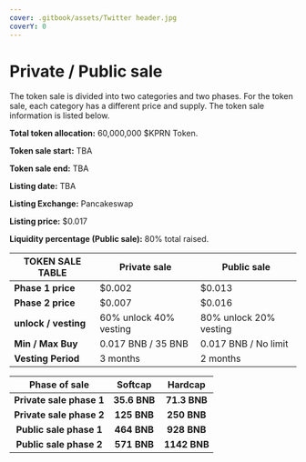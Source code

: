 ```yaml
---
cover: .gitbook/assets/Twitter header.jpg
coverY: 0
---
```


# Private / Public sale

The token sale is divided into two categories and two phases. For the token sale, each category has a different price and supply. The token sale information is listed below.

**Total token allocation:** 60,000,000 $KPRN Token.

**Token sale start:** TBA

**Token sale end:** TBA

**Listing date:** TBA

**Listing Exchange:** Pancakeswap

**Listing price:** $0.017

**Liquidity percentage (Public sale):** 80% total raised.



| TOKEN SALE TABLE     | Private sale           | Public sale            |
| -------------------- | ---------------------- | ---------------------- |
| **Phase 1 price**    | $0.002                 | $0.013                 |
| **Phase 2  price**   | $0.007                 | $0.016                 |
| **unlock / vesting** | 60% unlock 40% vesting | 80% unlock 20% vesting |
| **Min / Max Buy**    | 0.017 BNB / 35 BNB     | 0.017 BNB / No limit   |
| **Vesting Period**   | 3 months               | 2 months               |

|       Phase of sale      |    Softcap   |    Hardcap   |
| :----------------------: | :----------: | :----------: |
| **Private sale phase 1** | **35.6 BNB** | **71.3 BNB** |
| **Private sale phase 2** |  **125 BNB** |  **250 BNB** |
|  **Public sale phase 1** |  **464 BNB** |  **928 BNB** |
|  **Public sale phase 2** |  **571 BNB** | **1142 BNB** |
